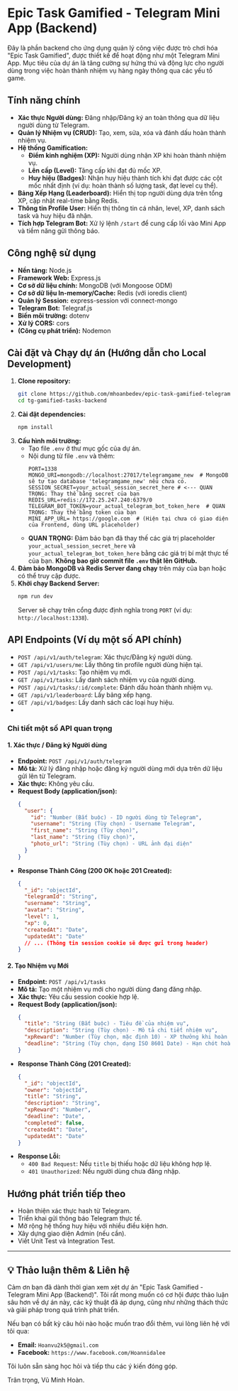 # Epic Task Gamified - Telegram Mini App (Backend)

Đây là phần backend cho ứng dụng quản lý công việc được trò chơi hóa "Epic Task Gamified", được thiết kế để hoạt động như một Telegram Mini App. Mục tiêu của dự án là tăng cường sự hứng thú và động lực cho người dùng trong việc hoàn thành nhiệm vụ hàng ngày thông qua các yếu tố game.

##  Tính năng chính

*   **Xác thực Người dùng:** Đăng nhập/Đăng ký an toàn thông qua dữ liệu người dùng từ Telegram.
*   **Quản lý Nhiệm vụ (CRUD):** Tạo, xem, sửa, xóa và đánh dấu hoàn thành nhiệm vụ.
*   **Hệ thống Gamification:**
    *   **Điểm kinh nghiệm (XP):** Người dùng nhận XP khi hoàn thành nhiệm vụ.
    *   **Lên cấp (Level):** Tăng cấp khi đạt đủ mốc XP.
    *   **Huy hiệu (Badges):** Nhận huy hiệu thành tích khi đạt được các cột mốc nhất định (ví dụ: hoàn thành số lượng task, đạt level cụ thể).
*   **Bảng Xếp Hạng (Leaderboard):** Hiển thị top người dùng dựa trên tổng XP, cập nhật real-time bằng Redis.
*   **Thông tin Profile User:** Hiển thị thông tin cá nhân, level, XP, danh sách task và huy hiệu đã nhận.
*   **Tích hợp Telegram Bot:** Xử lý lệnh `/start` để cung cấp lối vào Mini App và tiềm năng gửi thông báo.

##  Công nghệ sử dụng

*   **Nền tảng:** Node.js
*   **Framework Web:** Express.js
*   **Cơ sở dữ liệu chính:** MongoDB (với Mongoose ODM)
*   **Cơ sở dữ liệu In-memory/Cache:** Redis (với ioredis client)
*   **Quản lý Session:** express-session với connect-mongo
*   **Telegram Bot:** Telegraf.js
*   **Biến môi trường:** dotenv
*   **Xử lý CORS:** cors
*   **(Công cụ phát triển):** Nodemon

##  Cài đặt và Chạy dự án (Hướng dẫn cho Local Development)

1.  **Clone repository:**
    ```bash
    git clone https://github.com/mhoanbedev/epic-task-gamified-telegram-mini-app.git
    cd tg-gamified-tasks-backend
    ```
2.  **Cài đặt dependencies:**
    ```bash
    npm install
    ```
3.  **Cấu hình môi trường:**
    *   Tạo file `.env` ở thư mục gốc của dự án.
    *   Nội dung từ file `.env` và thêm:
        ```
        PORT=1338
        MONGO_URI=mongodb://localhost:27017/telegramgame_new  # MongoDB sẽ tự tạo database 'telegramgame_new' nếu chưa có.
        SESSION_SECRET=your_actual_session_secret_here # <--- QUAN TRỌNG: Thay thế bằng secret của bạn
        REDIS_URL=redis://172.25.247.240:6379/0  
        TELEGRAM_BOT_TOKEN=your_actual_telegram_bot_token_here  # QUAN TRỌNG: Thay thế bằng token của bạn
        MINI_APP_URL= https://google.com  # (Hiện tại chưa có giao diện của Frontend, dùng URL placeholder)
        ```
     *   **QUAN TRỌNG:** Đảm bảo bạn đã thay thế các giá trị placeholder `your_actual_session_secret_here` và `your_actual_telegram_bot_token_here` bằng các giá trị bí mật thực tế của bạn. **Không bao giờ commit file `.env` thật lên GitHub.**
4.  **Đảm bảo MongoDB và Redis Server đang chạy** trên máy của bạn hoặc có thể truy cập được.
5.  **Khởi chạy Backend Server:**
    ```bash
    npm run dev
    ```
    Server sẽ chạy trên cổng được định nghĩa trong `PORT` (ví dụ: `http://localhost:1338`).

##  API Endpoints (Ví dụ một số API chính)

*   `POST /api/v1/auth/telegram`: Xác thực/Đăng ký người dùng.
*   `GET /api/v1/users/me`: Lấy thông tin profile người dùng hiện tại.
*   `POST /api/v1/tasks`: Tạo nhiệm vụ mới.
*   `GET /api/v1/tasks`: Lấy danh sách nhiệm vụ của người dùng.
*   `POST /api/v1/tasks/:id/complete`: Đánh dấu hoàn thành nhiệm vụ.
*   `GET /api/v1/leaderboard`: Lấy bảng xếp hạng.
*   `GET /api/v1/badges`: Lấy danh sách các loại huy hiệu.
*   
### Chi tiết một số API quan trọng
#### 1. Xác thực / Đăng ký Người dùng

*   **Endpoint:** `POST /api/v1/auth/telegram`
*   **Mô tả:** Xử lý đăng nhập hoặc đăng ký người dùng mới dựa trên dữ liệu gửi lên từ Telegram.
*   **Xác thực:** Không yêu cầu.
*   **Request Body (application/json):**
    ```json
    {
      "user": {
        "id": "Number (Bắt buộc) - ID người dùng từ Telegram",
        "username": "String (Tùy chọn) - Username Telegram",
        "first_name": "String (Tùy chọn)",
        "last_name": "String (Tùy chọn)",
        "photo_url": "String (Tùy chọn) - URL ảnh đại diện"
      }
    }
    ```
*   **Response Thành Công (200 OK hoặc 201 Created):**
    ```json
    {
      "_id": "objectId",
      "telegramId": "String",
      "username": "String",
      "avatar": "String",
      "level": 1,
      "xp": 0,
      "createdAt": "Date",
      "updatedAt": "Date"
      // ... (Thông tin session cookie sẽ được gửi trong header)
    }
    ```
    
#### 2. Tạo Nhiệm vụ Mới
*   **Endpoint:** `POST /api/v1/tasks`
*   **Mô tả:** Tạo một nhiệm vụ mới cho người dùng đang đăng nhập.
*   **Xác thực:** Yêu cầu session cookie hợp lệ.
*   **Request Body (application/json):**
    ```json
    {
      "title": "String (Bắt buộc) - Tiêu đề của nhiệm vụ",
      "description": "String (Tùy chọn) - Mô tả chi tiết nhiệm vụ",
      "xpReward": "Number (Tùy chọn, mặc định 10) - XP thưởng khi hoàn thành",
      "deadline": "String (Tùy chọn, dạng ISO 8601 Date) - Hạn chót hoàn thành"
    }
    ```
*   **Response Thành Công (201 Created):**
    ```json
    {
      "_id": "objectId",
      "owner": "objectId",
      "title": "String",
      "description": "String",
      "xpReward": "Number",
      "deadline": "Date",
      "completed": false,
      "createdAt": "Date",
      "updatedAt": "Date"
    }
    ```
*   **Response Lỗi:**
    *   `400 Bad Request`: Nếu `title` bị thiếu hoặc dữ liệu không hợp lệ.
    *   `401 Unauthorized`: Nếu người dùng chưa đăng nhập.



##  Hướng phát triển tiếp theo

*   Hoàn thiện xác thực hash từ Telegram.
*   Triển khai gửi thông báo Telegram thực tế.
*   Mở rộng hệ thống huy hiệu với nhiều điều kiện hơn.
*   Xây dựng giao diện Admin (nếu cần).
*   Viết Unit Test và Integration Test.

---

## 💡 Thảo luận thêm & Liên hệ

Cảm ơn bạn đã dành thời gian xem xét dự án "Epic Task Gamified - Telegram Mini App (Backend)". Tôi rất mong muốn có cơ hội được thảo luận sâu hơn về dự án này, các kỹ thuật đã áp dụng, cũng như những thách thức và giải pháp trong quá trình phát triển.

Nếu bạn có bất kỳ câu hỏi nào hoặc muốn trao đổi thêm, vui lòng liên hệ với tôi qua:

*   **Email:** `Hoanvu2k5@gmail.com`
*   **Facebook:** `https://www.facebook.com/Hoannidalee`

Tôi luôn sẵn sàng học hỏi và tiếp thu các ý kiến đóng góp.

Trân trọng,
Vũ Minh Hoàn.
